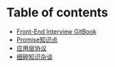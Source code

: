 # Table of contents

* [Front-End Interview GitBook](README.md)
* [Promise知识点](Promise知识点.md)
* [应用层协议](应用层协议.md)
* [细碎知识杂谈](细碎知识杂谈.md)
